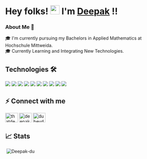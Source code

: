 # Hey folks! <img src="https://github.com/TheDudeThatCode/TheDudeThatCode/blob/master/Assets/Hi.gif" width="29px"> I'm [Deepak](https://www.linkedin.com/in/anuja-kumari-4a62581aa) !! 




### About Me 🚀 <br />

🎓 I'm currently pursuing my Bachelors in Applied Mathematics at Hochschule Mittweida. <br />
🎓 Currently Learning and Integrating New Technologies. <br/>

## Technologies 🛠 

<img src="https://img.shields.io/badge/Amazon_AWS-232F3E?style=for-the-badge&logo=amazon-aws&logoColor=white" /> <img src="https://img.shields.io/badge/Linux-FCC624?style=for-the-badge&logo=linux&logoColor=black" /> <img src="https://img.shields.io/badge/Docker-2CA5E0?style=for-the-badge&logo=docker&logoColor=white">  <img src="https://img.shields.io/badge/kubernetes-326ce5.svg?&style=for-the-badge&logo=kubernetes&logoColor=white">  <img src="https://img.shields.io/badge/Jenkins-D24939?style=for-the-badge&logo=Jenkins&logoColor=white" /> <img src="https://img.shields.io/badge/terraform-%235835CC.svg?style=for-the-badge&logo=terraform&logoColor=white" /> <img src="https://img.shields.io/badge/Git-F05032?style=for-the-badge&logo=git&logoColor=white">  <img src="https://img.shields.io/badge/GitHub-100000?style=for-the-badge&logo=github&logoColor=white">  <img src="https://img.shields.io/badge/Python-FFD43B?style=for-the-badge&logo=python&logoColor=darkgreen" />  <img src="https://img.shields.io/badge/Java-ED8B00?style=for-the-badge&logo=java&logoColor=white" /> <br/>


## ⚡ Connect with me 
<p align="left">
<a href="https://twitter.com/thatdeepak" target="blank"><img align="center" src="https://cdn.jsdelivr.net/npm/simple-icons@3.0.1/icons/twitter.svg" alt="thatdeepak" height="30" width="40" /></a>
<a href="https://www.linkedin.com/in/deepak-dubey-b921a1178/" target="blank"><img align="center" src="https://cdn.jsdelivr.net/npm/simple-icons@3.0.1/icons/linkedin.svg" alt="deepak-dubey-b921a1178" height="30" width="40" /></a>
<a href="https://medium.com/@dubeydallen" target="blank"><img align="center" src="https://cdn.jsdelivr.net/npm/simple-icons@3.0.1/icons/medium.svg" alt="dubeydallen" height="30" width="40" /></a>
</p>


## 📈 Stats

<p>&nbsp;<img align="center" src="https://github-readme-stats.vercel.app/api?username=Deepak-du&hide=issues&show_icons=true&theme=highcontrast" alt="Deepak-du" /></p>
